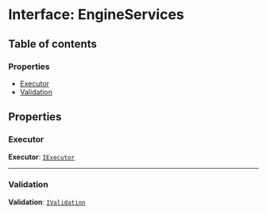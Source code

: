 # Interface: EngineServices

## Table of contents

### Properties

* [Executor](/auto-docs/interface/interfaces/EngineServices.md#executor)
* [Validation](/auto-docs/interface/interfaces/EngineServices.md#validation)

## Properties

### Executor

**Executor**: [`IExecutor`](/auto-docs/interface/variables/IExecutor-1.md)

***

### Validation

**Validation**: [`IValidation`](/auto-docs/interface/variables/IValidation-1.md)
